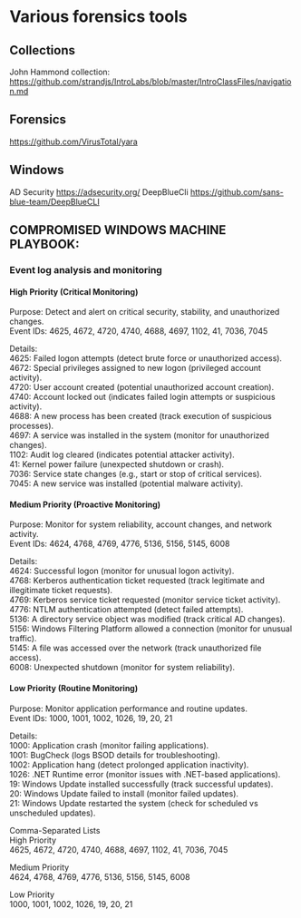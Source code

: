 # Various forensics tools

## Collections
John Hammond collection: https://github.com/strandjs/IntroLabs/blob/master/IntroClassFiles/navigation.md

## Forensics
https://github.com/VirusTotal/yara


## Windows
AD Security https://adsecurity.org/
DeepBlueCli https://github.com/sans-blue-team/DeepBlueCLI

## COMPROMISED WINDOWS MACHINE PLAYBOOK:
### Event log analysis and monitoring

#### High Priority (Critical Monitoring)
Purpose: Detect and alert on critical security, stability, and unauthorized changes.  
Event IDs: 4625, 4672, 4720, 4740, 4688, 4697, 1102, 41, 7036, 7045  

Details:  
4625: Failed logon attempts (detect brute force or unauthorized access).  
4672: Special privileges assigned to new logon (privileged account activity).  
4720: User account created (potential unauthorized account creation).  
4740: Account locked out (indicates failed login attempts or suspicious activity).  
4688: A new process has been created (track execution of suspicious processes).  
4697: A service was installed in the system (monitor for unauthorized changes).  
1102: Audit log cleared (indicates potential attacker activity).  
41: Kernel power failure (unexpected shutdown or crash).  
7036: Service state changes (e.g., start or stop of critical services).  
7045: A new service was installed (potential malware activity).  

#### Medium Priority (Proactive Monitoring)  
Purpose: Monitor for system reliability, account changes, and network activity.  
Event IDs: 4624, 4768, 4769, 4776, 5136, 5156, 5145, 6008  

Details:  
4624: Successful logon (monitor for unusual logon activity).  
4768: Kerberos authentication ticket requested (track legitimate and illegitimate ticket requests).  
4769: Kerberos service ticket requested (monitor service ticket activity).  
4776: NTLM authentication attempted (detect failed attempts).  
5136: A directory service object was modified (track critical AD changes).  
5156: Windows Filtering Platform allowed a connection (monitor for unusual traffic).  
5145: A file was accessed over the network (track unauthorized file access).  
6008: Unexpected shutdown (monitor for system reliability).  

#### Low Priority (Routine Monitoring)  
Purpose: Monitor application performance and routine updates.  
Event IDs: 1000, 1001, 1002, 1026, 19, 20, 21  

Details:  
1000: Application crash (monitor failing applications).  
1001: BugCheck (logs BSOD details for troubleshooting).  
1002: Application hang (detect prolonged application inactivity).  
1026: .NET Runtime error (monitor issues with .NET-based applications).  
19: Windows Update installed successfully (track successful updates).  
20: Windows Update failed to install (monitor failed updates).  
21: Windows Update restarted the system (check for scheduled vs unscheduled updates).  

Comma-Separated Lists  
High Priority  
4625, 4672, 4720, 4740, 4688, 4697, 1102, 41, 7036, 7045  

Medium Priority  
4624, 4768, 4769, 4776, 5136, 5156, 5145, 6008  

Low Priority  
1000, 1001, 1002, 1026, 19, 20, 21  

